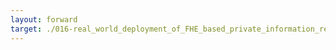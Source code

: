 ```yaml
---
layout: forward
target: ./016-real_world_deployment_of_FHE_based_private_information_retrieval
---
```

